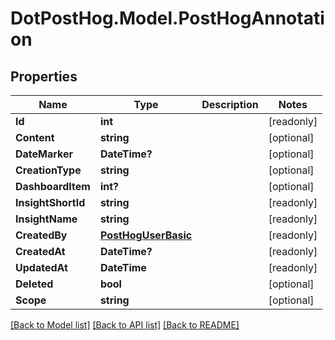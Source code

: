 # DotPostHog.Model.PostHogAnnotation

## Properties

Name | Type | Description | Notes
------------ | ------------- | ------------- | -------------
**Id** | **int** |  | [readonly] 
**Content** | **string** |  | [optional] 
**DateMarker** | **DateTime?** |  | [optional] 
**CreationType** | **string** |  | [optional] 
**DashboardItem** | **int?** |  | [optional] 
**InsightShortId** | **string** |  | [readonly] 
**InsightName** | **string** |  | [readonly] 
**CreatedBy** | [**PostHogUserBasic**](PostHogUserBasic.md) |  | [readonly] 
**CreatedAt** | **DateTime?** |  | [readonly] 
**UpdatedAt** | **DateTime** |  | [readonly] 
**Deleted** | **bool** |  | [optional] 
**Scope** | **string** |  | [optional] 

[[Back to Model list]](../README.md#documentation-for-models) [[Back to API list]](../README.md#documentation-for-api-endpoints) [[Back to README]](../README.md)

